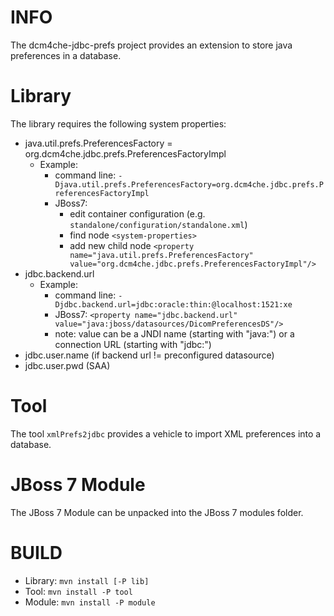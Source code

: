 INFO
====

The dcm4che-jdbc-prefs project provides an extension to store java preferences in a database.

Library
=======

The library requires the following system properties:

* java.util.prefs.PreferencesFactory = org.dcm4che.jdbc.prefs.PreferencesFactoryImpl 
    * Example: 
        * command line: `-Djava.util.prefs.PreferencesFactory=org.dcm4che.jdbc.prefs.PreferencesFactoryImpl`
        * JBoss7:
            * edit container configuration (e.g. `standalone/configuration/standalone.xml`)
            * find node `<system-properties>`
            * add new child node `<property name="java.util.prefs.PreferencesFactory" value="org.dcm4che.jdbc.prefs.PreferencesFactoryImpl"/>`
* jdbc.backend.url
    * Example: 
        * command line: `-Djdbc.backend.url=jdbc:oracle:thin:@localhost:1521:xe`
        * JBoss7: `<property name="jdbc.backend.url" value="java:jboss/datasources/DicomPreferencesDS"/>`
        * note: value can be a JNDI name (starting with "java:") or a connection URL (starting with "jdbc:")
* jdbc.user.name (if backend url != preconfigured datasource)
* jdbc.user.pwd (SAA)

Tool
====

The tool `xmlPrefs2jdbc` provides a vehicle to import XML preferences into a database.

JBoss 7 Module
==============

The JBoss 7 Module can be unpacked into the JBoss 7 modules folder.

BUILD
=====

* Library: `mvn install [-P lib]`
* Tool: `mvn install -P tool`
* Module: `mvn install -P module`

